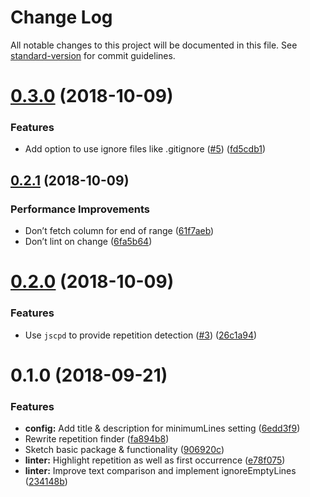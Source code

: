 # Change Log

All notable changes to this project will be documented in this file. See [standard-version](https://github.com/conventional-changelog/standard-version) for commit guidelines.

<a name="0.3.0"></a>
# [0.3.0](https://github.com/delucis/linter-dryer/compare/v0.2.1...v0.3.0) (2018-10-09)


### Features

* Add option to use ignore files like .gitignore ([#5](https://github.com/delucis/linter-dryer/issues/5)) ([fd5cdb1](https://github.com/delucis/linter-dryer/commit/fd5cdb1))



<a name="0.2.1"></a>
## [0.2.1](https://github.com/delucis/linter-dryer/compare/v0.2.0...v0.2.1) (2018-10-09)


### Performance Improvements

* Don’t fetch column for end of range ([61f7aeb](https://github.com/delucis/linter-dryer/commit/61f7aeb))
* Don’t lint on change ([6fa5b64](https://github.com/delucis/linter-dryer/commit/6fa5b64))



<a name="0.2.0"></a>
# [0.2.0](https://github.com/delucis/linter-dryer/compare/v0.1.0...v0.2.0) (2018-10-09)


### Features

* Use `jscpd` to provide repetition detection ([#3](https://github.com/delucis/linter-dryer/issues/3)) ([26c1a94](https://github.com/delucis/linter-dryer/commit/26c1a94))



<a name="0.1.0"></a>
# 0.1.0 (2018-09-21)


### Features

* **config:** Add title & description for minimumLines setting ([6edd3f9](https://github.com/delucis/linter-dryer/commit/6edd3f9))
* Rewrite repetition finder ([fa894b8](https://github.com/delucis/linter-dryer/commit/fa894b8))
* Sketch basic package & functionality ([906920c](https://github.com/delucis/linter-dryer/commit/906920c))
* **linter:** Highlight repetition as well as first occurrence ([e78f075](https://github.com/delucis/linter-dryer/commit/e78f075))
* **linter:** Improve text comparison and implement ignoreEmptyLines ([234148b](https://github.com/delucis/linter-dryer/commit/234148b))
